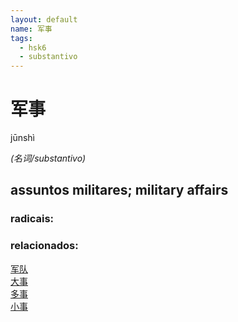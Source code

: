 ```yaml
--- 
layout: default
name: 军事 
tags: 
  - hsk6
  - substantivo
--- 
```

# 军事 
jūnshì  
 
*(名词/substantivo)*  
## assuntos militares; military affairs 
### radicais: 
### relacionados: 
[军队](/zhengshidu/hsk6/军队)  
[大事](/zhengshidu/hsk5/大事)  
[多事](/zhengshidu/outras/多事)  
[小事](/zhengshidu/outras/小事)  
